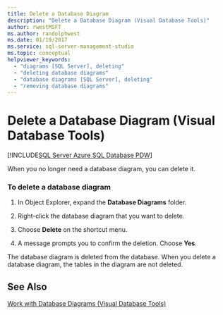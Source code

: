 ```yaml
---
title: Delete a Database Diagram
description: "Delete a Database Diagram (Visual Database Tools)"
author: rwestMSFT
ms.author: randolphwest
ms.date: 01/19/2017
ms.service: sql-server-management-studio
ms.topic: conceptual
helpviewer_keywords:
  - "diagrams [SQL Server], deleting"
  - "deleting database diagrams"
  - "database diagrams [SQL Server], deleting"
  - "removing database diagrams"
---
```

# Delete a Database Diagram (Visual Database Tools)

[!INCLUDE[SQL Server Azure SQL Database PDW](../includes/applies-to-version/sql-asdb-asdbmi-pdw.md)]

When you no longer need a database diagram, you can delete it.  
  
### To delete a database diagram  
  
1.  In Object Explorer, expand the **Database Diagrams** folder.  
  
2.  Right-click the database diagram that you want to delete.  
  
3.  Choose **Delete** on the shortcut menu.  
  
4.  A message prompts you to confirm the deletion. Choose **Yes**.  
  
The database diagram is deleted from the database. When you delete a database diagram, the tables in the diagram are not deleted.  
  
## See Also  
[Work with Database Diagrams &#40;Visual Database Tools&#41;](work-with-database-diagrams-visual-database-tools.md)  
  
